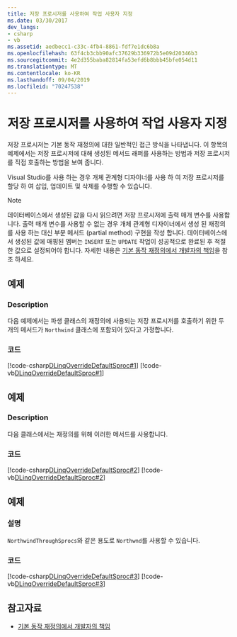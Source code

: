 ```yaml
---
title: 저장 프로시저를 사용하여 작업 사용자 지정
ms.date: 03/30/2017
dev_langs:
- csharp
- vb
ms.assetid: aedbecc1-c33c-4fb4-8861-fdf7e1dc6b8a
ms.openlocfilehash: 63f4cb3cbb90afc37629b336972b5e09d20346b3
ms.sourcegitcommit: 4e2d355baba82814fa53efd6b8bbb45bfe054d11
ms.translationtype: MT
ms.contentlocale: ko-KR
ms.lasthandoff: 09/04/2019
ms.locfileid: "70247538"
---
```

# <a name="customizing-operations-by-using-stored-procedures"></a>저장 프로시저를 사용하여 작업 사용자 지정
저장 프로시저는 기본 동작 재정의에 대한 일반적인 접근 방식을 나타냅니다. 이 항목의 예제에서는 저장 프로시저에 대해 생성된 메서드 래퍼를 사용하는 방법과 저장 프로시저를 직접 호출하는 방법을 보여 줍니다.  
  
 Visual Studio를 사용 하는 경우 개체 관계형 디자이너를 사용 하 여 저장 프로시저를 할당 하 여 삽입, 업데이트 및 삭제를 수행할 수 있습니다.  
  
> [!NOTE]
> 데이터베이스에서 생성된 값을 다시 읽으려면 저장 프로시저에 출력 매개 변수를 사용합니다. 출력 매개 변수를 사용할 수 없는 경우 개체 관계형 디자이너에서 생성 된 재정의를 사용 하는 대신 부분 메서드 (partial method) 구현을 작성 합니다. 데이터베이스에서 생성된 값에 매핑된 멤버는 `INSERT` 또는 `UPDATE` 작업이 성공적으로 완료된 후 적절한 값으로 설정되어야 합니다. 자세한 내용은 [기본 동작 재정의에서 개발자의 책임](responsibilities-of-the-developer-in-overriding-default-behavior.md)을 참조 하세요.  
  
## <a name="example"></a>예제  
  
### <a name="description"></a>Description  
 다음 예제에서는 파생 클래스의 재정의에 사용되는 저장 프로시저를 호출하기 위한 두 개의 메서드가 `Northwind` 클래스에 포함되어 있다고 가정합니다.  
  
### <a name="code"></a>코드  
 [!code-csharp[DLinqOverrideDefaultSproc#1](../../../../../../samples/snippets/csharp/VS_Snippets_Data/DLinqOverrideDefaultSproc/cs/northwind.cs#1)]
 [!code-vb[DLinqOverrideDefaultSproc#1](../../../../../../samples/snippets/visualbasic/VS_Snippets_Data/DLinqOverrideDefaultSproc/vb/northwind.vb#1)]  
  
## <a name="example"></a>예제  
  
### <a name="description"></a>Description  
 다음 클래스에서는 재정의를 위해 이러한 메서드를 사용합니다.  
  
### <a name="code"></a>코드  
 [!code-csharp[DLinqOverrideDefaultSproc#2](../../../../../../samples/snippets/csharp/VS_Snippets_Data/DLinqOverrideDefaultSproc/cs/northwind.cs#2)]
 [!code-vb[DLinqOverrideDefaultSproc#2](../../../../../../samples/snippets/visualbasic/VS_Snippets_Data/DLinqOverrideDefaultSproc/vb/northwind.vb#2)]  
  
## <a name="example"></a>예제  
  
### <a name="description"></a>설명  
 `NorthwindThroughSprocs`와 같은 용도로 `Northwnd`를 사용할 수 있습니다.  
  
### <a name="code"></a>코드  
 [!code-csharp[DLinqOverrideDefaultSproc#3](../../../../../../samples/snippets/csharp/VS_Snippets_Data/DLinqOverrideDefaultSproc/cs/Program.cs#3)]
 [!code-vb[DLinqOverrideDefaultSproc#3](../../../../../../samples/snippets/visualbasic/VS_Snippets_Data/DLinqOverrideDefaultSproc/vb/Module1.vb#3)]  
  
## <a name="see-also"></a>참고자료

- [기본 동작 재정의에서 개발자의 책임](responsibilities-of-the-developer-in-overriding-default-behavior.md)
